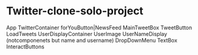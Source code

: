 # Twitter-clone-solo-project




App
  TwitterContainer
    forYouButton|NewsFeed
    MainTweetBox
      TweetButton
    LoadTweets
    UserDisplayContainer
      UserImage
      UserNameDisplay
        (notcomponenets but name and username)
        DropDownMenu
      TextBox
      InteractButtons